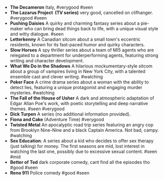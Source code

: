 - **The Decameron** Italy, #verygood #seen
- **The Lazarus Project  (TV series)** very good, cancelled on clifhanger. #verygood #seen
- **Pushing Daisies** A quirky and charming fantasy series about a pie-maker who can bring dead things back to life, with a unique visual style and witty dialogue. #seen
- **Letterkenny** A Canadian sitcom about a small town's eccentric residents, known for its fast-paced humor and quirky characters.
- **Slow Horses** A spy thriller series about a team of MI5 agents who are relegated to a department for underperforming agents, featuring strong writing and character development.
- **What We Do in the Shadows** A hilarious mockumentary-style sitcom about a group of vampires living in New York City, with a talented ensemble cast and clever writing. #watching
- **Poker Face** A crime drama series about a woman with the ability to detect lies, featuring a unique protagonist and engaging murder mysteries. #watching
- **The Fall of the House of Usher** A dark and atmospheric adaptation of Edgar Allan Poe's work, with poetic storytelling and deep narrative themes. #seen #verygood
- **Dick Turpen** A series (no additional information provided).
- **Fiona and Cake** (Adventure Time) #verygood
- **Twisted Metal** An apocalyptic road trip series featuring an angry cop from Brooklyn Nine-Nine and a black Captain America. Not bad, campy. #watching 
- **Sex Education**: A series about a kid who decides to offer sex therapy (just talking) for money. The first seasons are mid, lost interest in watching the last one, possibly due to excessive sexual content. #seen #mid
- **Better of Ted** dark corporate comedy, cant find all the episodes tho #good #seen 
- **Reno 911** Police comedy #good #seen